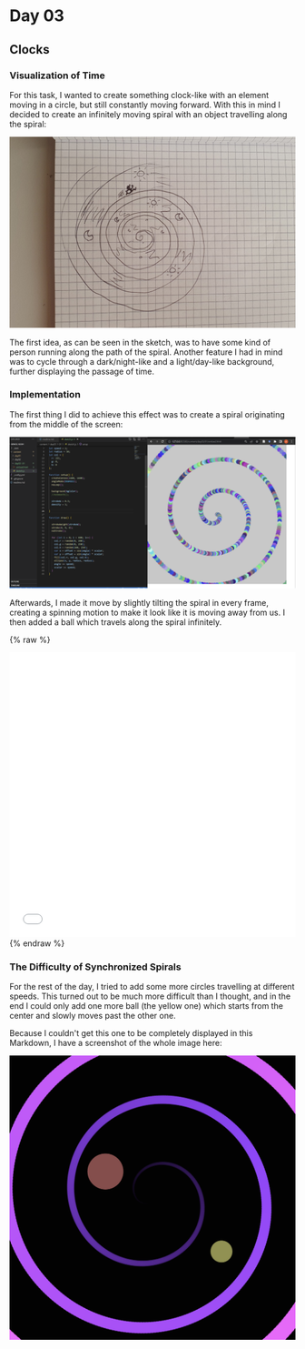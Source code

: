 # Day 03

## Clocks

### Visualization of Time
For this task, I wanted to create something clock-like with an element moving in a circle, but still constantly moving forward. With this in mind I decided to create an infinitely moving spiral with an object travelling along the spiral:

![Spiral Sketch](content/day03/notes.jpg)

The first idea, as can be seen in the sketch, was to have some kind of person running along the path of the spiral. Another feature I had in mind was to cycle through a dark/night-like and a light/day-like background, further displaying the passage of time.

### Implementation

The first thing I did to achieve this effect was to create a spiral originating from the middle of the screen:

![Screenshot Spiral](content/day03/Screenshot_1.png)

Afterwards, I made it move by slightly tilting the spiral in every frame, creating a spinning motion to make it look like it is moving away from us. I then added a ball which travels along the spiral infinitely.

{% raw %}
<iframe src="content/day03/02/embed.html" width="100%" height="500px" frameborder="no"></iframe>
{% endraw %}

### The Difficulty of Synchronized Spirals
For the rest of the day, I tried to add some more circles travelling at different speeds. This turned out to be much more difficult than I thought, and in the end I could only add one more ball (the yellow one) which starts from the center and slowly moves past the other one.

Because I couldn't get this one to be completely displayed in this Markdown, I have a screenshot of the whole image here:

![Screenshot Spiral Complete](content/day03/Screenshot_2.png)